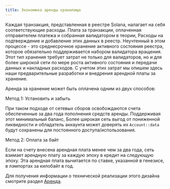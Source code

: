 ```yaml
---
title: Экономика аренды хранилища
---
```


Каждая транзакция, представленная в реестре Solana, налагает на себя соответствующие расходы. Плата за транзакции, оплаченная отправителем платежа и собранная валидатором в теории, Расходы на подтверждение и добавление этих данных в реестр. Неучтенный в этом процессе - это среднесрочное хранение активного состояния реестра, которое обязательно поддерживается набором валидатора вращения. Этот тип хранения требует затрат не только для валидаторов, но и для более широкой сети по мере роста активного состояния и передачи данных и накладных расходов. С учетом этих затрат мы опишем здесь наши предварительные разработки и внедрения арендной платы за хранение.

Аренда за хранение может быть оплачена одним из двух способов:

Метод 1: Установить и забыть

При таком подходе от сетевых сборов освобождаются счета обеспеченные за два года пополнения средств аренды. Поддерживая этот минимальный баланс, Более широкая сеть выгод от пониженной ликвидности и обладатель аккаунта может доверять их `Account::data` будут сохранены для постоянного доступа/использования.

Метод 2: Оплата за байт

Если на счету внесена арендная плата менее чем за два года, сеть взимает арендную плату за каждую эпоху в кредит на следующую эпоху. Эта арендная плата вычитается по ставке, указанной в генезисе, в лэмпортах за килобайт в год.

Для получения информации о технической реализации этого дизайна смотрите раздел [Аренда](../rent.md).

